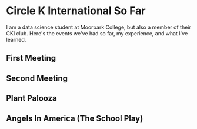 # Circle K International So Far
I am a data science student at Moorpark College, but also a member of their CKI club. Here's the events we've had so far, my experience, and what I've learned. 

## First Meeting

## Second Meeting

## Plant Palooza

## Angels In America (The School Play)
